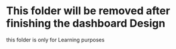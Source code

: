 # This folder will be removed after finishing the dashboard Design 
this folder is only for Learning purposes